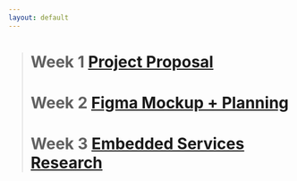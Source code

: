 ```yaml
---
layout: default
---
```


> # Week 1 [Project Proposal](./another-page.html)
> # Week 2 [Figma Mockup + Planning](./week-2.html)
> # Week 3 [Embedded Services Research](./week3.html)
